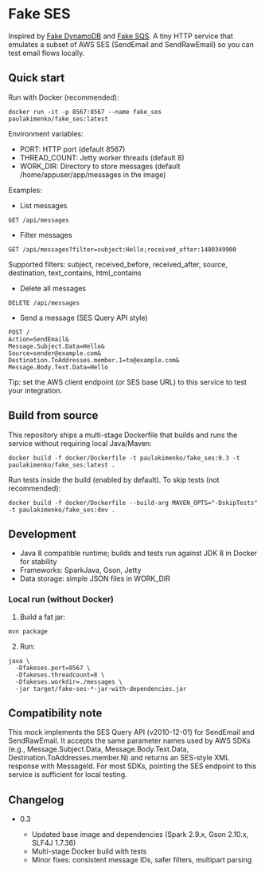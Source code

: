 # Fake SES

Inspired by [Fake DynamoDB][fake_dynamo] and [Fake SQS][fake_sqs]. A tiny HTTP service that emulates a subset of AWS SES (SendEmail and SendRawEmail) so you can test email flows locally.

## Quick start

Run with Docker (recommended):

```
docker run -it -p 8567:8567 --name fake_ses paulakimenko/fake_ses:latest
```

Environment variables:

- PORT: HTTP port (default 8567)
- THREAD_COUNT: Jetty worker threads (default 8)
- WORK_DIR: Directory to store messages (default /home/appuser/app/messages in the image)

Examples:

- List messages
```
GET /api/messages
```

- Filter messages
```
GET /api/messages?filter=subject:Hello;received_after:1480349900
```
Supported filters: subject, received_before, received_after, source, destination, text_contains, html_contains

- Delete all messages
```
DELETE /api/messages
```

- Send a message (SES Query API style)
```
POST /
Action=SendEmail&
Message.Subject.Data=Hello&
Source=sender@example.com&
Destination.ToAddresses.member.1=to@example.com&
Message.Body.Text.Data=Hello
```

Tip: set the AWS client endpoint (or SES base URL) to this service to test your integration.

## Build from source

This repository ships a multi-stage Dockerfile that builds and runs the service without requiring local Java/Maven:

```
docker build -f docker/Dockerfile -t paulakimenko/fake_ses:0.3 -t paulakimenko/fake_ses:latest .
```

Run tests inside the build (enabled by default). To skip tests (not recommended):

```
docker build -f docker/Dockerfile --build-arg MAVEN_OPTS="-DskipTests" -t paulakimenko/fake_ses:dev .
```

## Development

- Java 8 compatible runtime; builds and tests run against JDK 8 in Docker for stability
- Frameworks: SparkJava, Gson, Jetty
- Data storage: simple JSON files in WORK_DIR

### Local run (without Docker)

1) Build a fat jar:

```
mvn package
```

2) Run:

```
java \
  -Dfakeses.port=8567 \
  -Dfakeses.threadcount=8 \
  -Dfakeses.workdir=./messages \
  -jar target/fake-ses-*-jar-with-dependencies.jar
```

## Compatibility note

This mock implements the SES Query API (v2010-12-01) for SendEmail and SendRawEmail. It accepts the same parameter names used by AWS SDKs (e.g., Message.Subject.Data, Message.Body.Text.Data, Destination.ToAddresses.member.N) and returns an SES-style XML response with MessageId. For most SDKs, pointing the SES endpoint to this service is sufficient for local testing.

## Changelog

- 0.3
  - Updated base image and dependencies (Spark 2.9.x, Gson 2.10.x, SLF4J 1.7.36)
  - Multi-stage Docker build with tests
  - Minor fixes: consistent message IDs, safer filters, multipart parsing

  [fake_dynamo]: https://github.com/ananthakumaran/fake_dynamo
  [fake_sqs]: https://github.com/iain/fake_sqs
